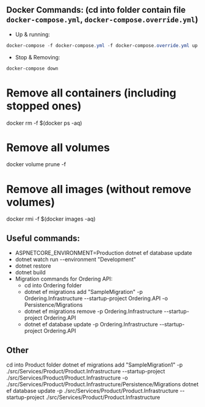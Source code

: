 ## Docker Commands: (cd into folder contain file `docker-compose.yml`, `docker-compose.override.yml`)

- Up & running:
```Powershell
docker-compose -f docker-compose.yml -f docker-compose.override.yml up -d --remove-orphans --build
```
- Stop & Removing:
```Powershell
docker-compose down
```

# Remove all containers (including stopped ones)
docker rm -f $(docker ps -aq)

# Remove all volumes
docker volume prune -f

# Remove all images (without remove volumes)
docker rmi -f $(docker images -aq)

## Useful commands:

- ASPNETCORE_ENVIRONMENT=Production dotnet ef database update
- dotnet watch run --environment "Development"
- dotnet restore
- dotnet build
- Migration commands for Ordering API:
  - cd into Ordering folder
  - dotnet ef migrations add "SampleMigration" -p Ordering.Infrastructure --startup-project Ordering.API -o Persistence/Migrations
  - dotnet ef migrations remove -p Ordering.Infrastructure --startup-project Ordering.API
  - dotnet ef database update -p Ordering.Infrastructure --startup-project Ordering.API

## Other
cd into Product folder
dotnet ef migrations add "SampleMigration1" -p ./src/Services/Product/Product.Infrastructure --startup-project ./src/Services/Product/Product.Infrastructure -o ./src/Services/Product/Product.Infrastructure/Persistence/Migrations
dotnet ef database update -p ./src/Services/Product/Product.Infrastructure --startup-project ./src/Services/Product/Product.Infrastructure